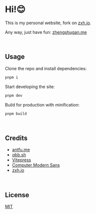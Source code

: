 # Hi!😊

This is my personal website, fork on [zxh.io](https://github.com/Renovamen/renovamen.github.io/tree/vitesse).

Any way, just have fun: [zhengshugan.me](https://zhengshugan.me)

&nbsp;

## Usage

Clone the repo and install dependencies:

```bash
pnpm i
```

Start developing the site:

```bash
pnpm dev
```

Build for production with minification:

```bash
pnpm build
```

&nbsp;

## Credits

- [antfu.me]( https://antfu.me/)
- [qbb.sh](https://www.qbb.sh/)
- [Vitepress](https://vitepress.vuejs.org/)
- [Computer Modern Sans](https://checkmyworking.com/cm-web-fonts/)
- [zxh.io](https://github.com/Renovamen/renovamen.github.io)

&nbsp;

## License

[MIT](LICENSE)
